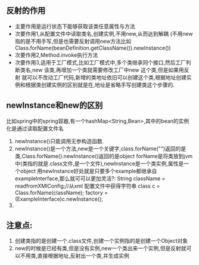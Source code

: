 ## 反射的作用
- 主要作用是运行状态下能够获取该类任意属性与方法
- 次要作用1,从配置文件中读取类名,创建实例,不用new,从而达到解耦
    (不用new指的是不用手写,但是也需要反射调用new方法比如Class.forName(beanDefinition.getClassName()).newInstance())
- 次要作用2,Method.invoke执行方法
- 次要作用3,适用于工厂模式,比如工厂模式中,多个类继承同个接口,然后工厂判断类名,new 该类,再增加一个类就需要修改工厂中new 这个类,但是如果用反射
就可以不改动工厂代码,新增的类地址依旧可以创建这个类,根据地址创建实例和根据类创建实例的区别就是在,地址是省略手写创建类这个步骤的.

## newInstance和new的区别
比如spring中的spring容器,有一个hashMap<String,Bean>,其中的bean的实例化是通过读取配置文件名
1. newInstance()只能调用无参构造函数.
2. newInstance()是一个方法,new是一个关键字,class.forName("")返回的是类,Class.forName().newInstance()返回的是object
    forName是将类放到jvm中(类指的就是.class文件,是一个文件),newInstance是一个类实例,属性是一个object
    用newInstance好处就是只要多个example都继承自exampleInterface,那么就可可以更加灵活?:
    String className = readfromXMlConfig;//从xml 配置文件中获得字符串
    class c = Class.forName(className);
    factory = (ExampleInterface)c.newInstance();
3. 
## 注意点:
1. 创建类指的是创建一个.class文件,创建一个实例指的是创建一个Object对象
2. new的时候是已经有类,但是没有实例,new一个类出来一个实例,但是反射就可以不用类,直接根据地址,反射出一个类,并生成实例

